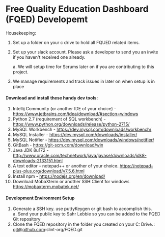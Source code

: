 # Free Quality Education Dashboard (FQED) Developemt
Housekeeping:
  1. Set up a folder on your c drive to hold all FQUED related items. 
  
  2. Set up your slack account. Please ask a developer to send you an invite if you haven't received one already.
  
      a. We will setup time for Scrums later on if you are contributing to this project.
    
  3. We manage requirements and track issues in later on when setup is in place 
####	Download and install these handy dev tools: 
1.	Intellij Community (or another IDE of your choice) - https://www.jetbrains.com/idea/download/#section=windows
2.	Python 2.7 (requirement of SQL workbench) - https://www.python.org/downloads/release/python-2715/
3.	MySQL Workbench -  https://dev.mysql.com/downloads/workbench/
4.	MySQL Installer - https://dev.mysql.com/downloads/installer/
5.  MySQL Notifier -  https://dev.mysql.com/downloads/windows/notifier/
6.	GitBash - https://git-scm.com/download/win
7.	Java JDK 8u172 - http://www.oracle.com/technetwork/java/javase/downloads/jdk8-downloads-2133151.html
8.	A text editor – notepad++ or another of your choice.  https://notepad-plus-plus.org/download/v7.5.6.html
9.	Install npm - https://nodejs.org/en/download/ 
10.	Download MobaXterm or another SSH Client for windows https://mobaxterm.mobatek.net/

#### Development Environment Setup
1. Generate a SSH key. use puttyKeygen or git bash to accomplish this. <br/>
    a. Send your public key to Sahr Lebbie so you can be added to the FQED Git repository
1. Clone the FQED repository in the folder you created on your C: Drive. : git@github.com:slint-org/FQED.git 
